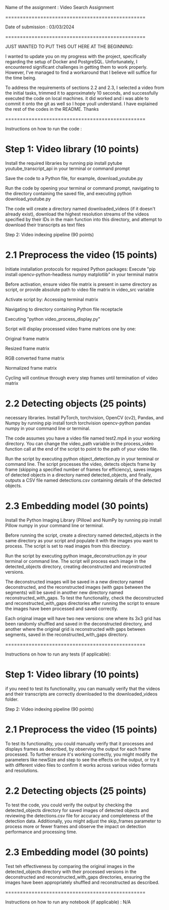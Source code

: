 Name of the assignment : Video Search Assignment 

================================================

Date of submission : 03/03/2024

================================================

JUST WANTED TO PUT THIS OUT HERE AT THE BEGINNING:

I wanted to update you on my progress with the project, specifically regarding the setup of Docker and PostgreSQL. Unfortunately, I encountered significant challenges in getting them to work properly. However, I've managed to find a workaround that I believe will suffice for the time being.

To address the requirements of sections 2.2 and 2.3, I selected a video from the initial tasks, trimmed it to approximately 10 seconds, and successfully executed the code on local machines. it did worked and i was able to commit it onto the git as well so I hope youll understand. I have explained the rest of the codes in the README. Thanks

================================================

Instructions on how to run the code :

Step 1: Video library (10 points)
= 
Install the required libraries by running pip install pytube youtube_transcript_api in your terminal or command prompt

Save the code to a Python file, for example, download_youtube.py

Run the code by opening your terminal or command prompt, navigating to the directory containing the saved file, and executing python download_youtube.py

The code will create a directory named downloaded_videos (if it doesn't already exist), download the highest resolution streams of the videos specified by their IDs in the main function into this directory, and attempt to download their transcripts as text files

Step 2: Video indexing pipeline (90 points)

2.1 Preprocess the video (15 points)
= 
Initiate installation protocols for required Python packages:
Execute "pip install opencv-python-headless numpy matplotlib" in your terminal matrix

Before activation, ensure video file matrix is present in same directory as script, or provide absolute path to video file matrix in video_src variable

Activate script by:
Accessing terminal matrix

Navigating to directory containing Python file receptacle

Executing "python video_process_display.py"

Script will display processed video frame matrices one by one:

Original frame matrix

Resized frame matrix

RGB converted frame matrix

Normalized frame matrix

Cycling will continue through every step frames until termination of video matrix

2.2 Detecting objects (25 points)
=
necessary libraries. Install PyTorch, torchvision, OpenCV (cv2), Pandas, and Numpy by running pip install torch torchvision opencv-python pandas numpy in your command line or terminal.

The code assumes you have a video file named test2.mp4 in your working directory. You can change the video_path variable in the process_video function call at the end of the script to point to the path of your video file.

Run the script by executing python object_detection.py in your terminal or command line. The script processes the video, detects objects frame by frame (skipping a specified number of frames for efficiency), saves images of detected objects in a directory named detected_objects, and finally, outputs a CSV file named detections.csv containing details of the detected objects.

2.3 Embedding model (30 points)
=
Install the Python Imaging Library (Pillow) and NumPy by running pip install Pillow numpy in your command line or terminal.

Before running the script, create a directory named detected_objects in the same directory as your script and populate it with the images you want to process. The script is set to read images from this directory.

Run the script by executing python image_deconstruction.py in your terminal or command line. The script will process each image in the detected_objects directory, creating deconstructed and reconstructed versions. 

The deconstructed images will be saved in a new directory named deconstructed, and the reconstructed images (with gaps between the segments) will be saved in another new directory named reconstructed_with_gaps.
To test the functionality, check the deconstructed and reconstructed_with_gaps directories after running the script to ensure the images have been processed and saved correctly.

Each original image will have two new versions: one where its 3x3 grid has been randomly shuffled and saved in the deconstructed directory, and another where the original grid is reconstructed with gaps between segments, saved in the reconstructed_with_gaps directory.


================================================

Instructions on how to run any tests (if applicable):

Step 1: Video library (10 points)
= 
if you need to test its functionality, you can manually verify that the videos and their transcripts are correctly downloaded to the downloaded_videos folder.

Step 2: Video indexing pipeline (90 points)

2.1 Preprocess the video (15 points)
= 
To test its functionality, you could manually verify that it processes and displays frames as described, by observing the output for each frame processed. To further ensure it's working correctly, you might modify the parameters like newSize and step to see the effects on the output, or try it with different video files to confirm it works across various video formats and resolutions.


2.2 Detecting objects (25 points)
= 
To test the code, you could verify the output by checking the detected_objects directory for saved images of detected objects and reviewing the detections.csv file for accuracy and completeness of the detection data. Additionally, you might adjust the skip_frames parameter to process more or fewer frames and observe the impact on detection performance and processing time.

2.3 Embedding model (30 points)
=
Test teh effectiveness by comparing the original images in the detected_objects directory with their processed versions in the deconstructed and reconstructed_with_gaps directories, ensuring the images have been appropriately shuffled and reconstructed as described.

================================================

Instructions on how to run any notebook (if applicable) : N/A